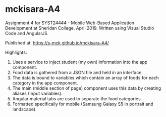 # mckisara-A4
Assignment 4 for SYST24444 - Mobile Web-Based Application Development at Sheridan College. April 2019.
Written using Visual Studio Code and AngularJS.

Published at: https://s-mck.github.io/mckisara-A4/

Highlights:
1. Uses a service to inject student (my own) information into the app component.
2. Food data is gathered from a JSON file and held in an interface.
3. The data is bound to variables which contain an array of foods for each category in the app component.
4. The main (middle section of page) component uses this data by creating aliases (Input variables).
5. Angular material tabs are used to separate the food categories.
6. Formatted specifically for mobile (Samsung Galaxy S5 in portrait and landscape).

